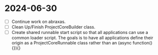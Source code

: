 # 2024-06-30
- [ ] Continue work on abraxas.
- [ ] Clean Up/Finish ProjectCoreBuilder class.
- [ ] Create shared runnable start script so that all applications can use a common loader script.  The goals is to have all applications define their origin as a ProjectCoreRunnable class rather than an (async function(){}){}
